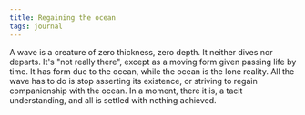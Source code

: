 ```yaml
---
title: Regaining the ocean
tags: journal
---
```


A wave is a creature of zero thickness, zero depth. It neither dives nor
departs. It's "not really there", except as a moving form given passing life
by time. It has form due to the ocean, while the ocean is the lone reality.
All the wave has to do is stop asserting its existence, or striving to regain
companionship with the ocean. In a moment, there it is, a tacit understanding,
and all is settled with nothing achieved.
